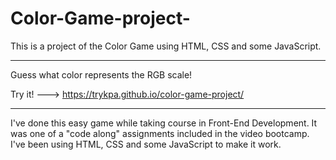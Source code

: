 # Color-Game-project-

This is a project of the Color Game using HTML, CSS and some JavaScript.

------------------------------------------------------------------------

Guess what color represents the RGB scale!

Try it! ---> https://trykpa.github.io/color-game-project/

------------------------------------------------------------------------

I've done this easy game while taking course in Front-End Development. It was one of a "code along" assignments included in the video bootcamp. I've been using HTML, CSS and some JavaScript to make it work.
